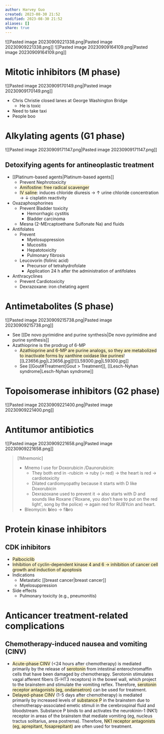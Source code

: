 ```yaml
---
author: Harvey Guo
created: 2023-08-30 21:52
modified: 2023-08-30 21:52
aliases: []
share: true
---
```

![[Pasted image 20230909221338.png|Pasted image 20230909221338.png]]
![[Pasted image 20230909164109.png|Pasted image 20230909164109.png]]
# Mitotic inhibitors (M phase)
![[Pasted image 20230909170149.png|Pasted image 20230909170149.png]]
- Chris Christie closed lanes at George Washington Bridge
	- He is toxic
- Need to take taxi
- People boo
# Alkylating agents (G1 phase)
![[Pasted image 20230909171147.png|Pasted image 20230909171147.png]]
## Detoxifying agents for antineoplastic treatment
- [[Platinum-based agents|Platinum-based agents]]
	- Prevent Nephrotoxicity
	- <span style="background:rgba(240, 200, 0, 0.2)">Amifostine: free radical scavenger</span>
	- <span style="background:rgba(240, 200, 0, 0.2)">IV saline</span>: induces chloride diuresis → ↑ urine chloride concentration → ↓ cisplatin reactivity
- Oxazaphosphorines
	- Prevent Bladder toxicity
		- Hemorrhagic cystitis
		- Bladder carcinoma
	- Mesna (2-MErcaptoethane Sulfonate Na) and fluids
- Antifolates
	- Prevent
		- Myelosuppression
		- Mucositis
		- Hepatotoxicity
		- Pulmonary fibrosis
	- Leucovorin (folinic acid)
		- Precursor of tetrahydrofolate
		- Application 24 h after the administration of antifolates
- Anthracyclines
	- Prevent Cardiotoxicity
	- Dexrazoxane: iron chelating agent
# Antimetabolites (S phase)
![[Pasted image 20230909215738.png|Pasted image 20230909215738.png]]
- See [[De novo pyrimidine and purine synthesis|De novo pyrimidine and purine synthesis]]
- Azathioprine is the prodrug of 6-MP
	- <span style="background:rgba(240, 200, 0, 0.2)">Azathioprine and 6-MP are purine analogs, so they are metabolized to inactivate forms by xanthine oxidase like purines</span>![[L23656.jpg|L23656.jpg]]![[L59300.jpg|L59300.jpg]]
	- See [[Gout#Treatment|Gout > Treatment]], [[Lesch-Nyhan syndrome|Lesch-Nyhan syndrome]]
# Topoisomerase inhibitors (G2 phase)
![[Pasted image 20230909221400.png|Pasted image 20230909221400.png]]
# Antitumor antibiotics
![[Pasted image 20230909221658.png|Pasted image 20230909221658.png]]
>[!Mnemonic] 
>- Mnemo I use for Doxorubicin /Daunorubicin:
> 	- They both end in -rubicin -> ruby (= red) -> the heart is red -> cardiotoxicity
> 	- Dilated cardiomyopathy because it starts with D like Doxorubicin
> 	- Dexrazoxane used to prevent it -> also starts with D and sounds like Roxane ('Roxane, you don't have to put on the red light', song by the police) -> again red for RUBYcin and heart.
> - Bleomycin: **b**leo -> fi**b**ro
# Protein kinase inhibitors
## CDK inhibitors
- <span style="background:rgba(240, 200, 0, 0.2)">Palbociclib</span>
- <span style="background:rgba(240, 200, 0, 0.2)">Inhibition of cyclin-dependent kinase 4 and 6 → inhibition of cancer cell growth and induction of apoptosis</span>
- Indications
	- Metastatic [[breast cancer|breast cancer]]
	- Myelosuppression
- Side effects
	- Pulmonary toxicity (e.g., pneumonitis)

# Anticancer treatment-related complications
## Chemotherapy-induced nausea and vomiting (CINV)
- <span style="background:rgba(240, 200, 0, 0.2)">Acute-phase CINV</span> (<24 hours after chemotherapy) is mediated primarily by the release of <span style="background:rgba(240, 200, 0, 0.2)">serotonin</span> from intestinal enterochromaffin cells that have been damaged by chemotherapy.  Serotonin stimulates vagal afferent fibers (5-HT3 receptors) in the bowel wall, which project to the brainstem and stimulate the vomiting reflex.  Therefore, <span style="background:rgba(240, 200, 0, 0.2)">serotonin receptor antagonists (eg, ondansetron)</span> can be used for treatment.
- <span style="background:rgba(240, 200, 0, 0.2)">Delayed-phase CINV</span> (1-5 days after chemotherapy) is mediated primarily by increased levels of <span style="background:rgba(240, 200, 0, 0.2)">substance P</span> in the brainstem due to chemotherapy-associated emetic stimuli in the cerebrospinal fluid and bloodstream.  Substance P binds to and activates the neurokinin-1 (NK1) receptor in areas of the brainstem that mediate vomiting (eg, nucleus tractus solitarius, area postrema).  Therefore, <span style="background:rgba(240, 200, 0, 0.2)">NK1 receptor antagonists (eg, aprepitant, fosaprepitant)</span> are often used for treatment.